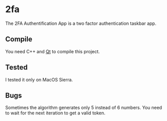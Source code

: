 # 2fa
The 2FA Authentification App is a two factor authentication taskbar app. 

## Compile
You need C++ and [Qt](https://www.qt.io) to compile this project.

## Tested
I tested it only on MacOS Sierra.

## Bugs
Sometimes the algorithm generates only 5 instead of 6 numbers. You need to wait for the next iteration to get a valid token.
